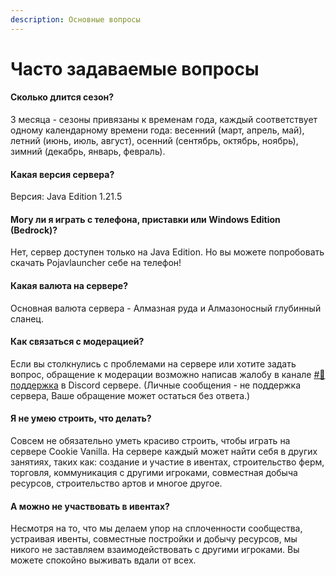 ```yaml
---
description: Основные вопросы
---
```


# Часто задаваемые вопросы

#### Сколько длится сезон? <a href="#duration" id="duration"></a>

3 месяца - сезоны привязаны к временам года, каждый соответствует одному календарному времени года: весенний (март, апрель, май), летний (июнь, июль, август), осенний (сентябрь, октябрь, ноябрь), зимний (декабрь, январь, февраль).

#### Какая версия сервера? <a href="#server-version" id="server-version"></a>

Версия: Java Edition 1.21.5

#### Могу ли я играть с телефона, приставки или Windows Edition (Bedrock)? <a href="#is-bedrock-available" id="is-bedrock-available"></a>

Нет, сервер доступен только на Java Edition. Но вы можете попробовать скачать Pojavlauncher себе на телефон!

#### Какая валюта на сервере? <a href="#server-currency" id="server-currency"></a>

Основная валюта сервера - Алмазная руда и Алмазоносный глубинный сланец.

#### Как связаться с модерацией? <a href="#moderator-contact" id="moderator-contact"></a>

Если вы столкнулись с проблемами на сервере или хотите задать вопрос, обращение к модерации возможно написав жалобу в канале [#🎫поддержка](https://discord.com/channels/1213833397731074048/1213833398259421274) в Discord сервере. (Личные сообщения - не поддержка сервера, Ваше обращение может остаться без ответа.)

#### Я не умею строить, что делать? <a href="#i-cant-build" id="i-cant-build"></a>

Совсем не обязательно уметь красиво строить, чтобы играть на сервере Cookie Vanilla. На сервере каждый может найти себя в других занятиях, таких как: создание и участие в ивентах, строительство ферм, торговля, коммуникация с другими игроками, совместная добыча ресурсов, строительство артов и многое другое.

#### А можно не участвовать в ивентах? <a href="#no-events" id="no-events"></a>

Несмотря на то, что мы делаем упор на сплоченности сообщества, устраивая ивенты, совместные постройки и добычу ресурсов, мы никого не заставляем взаимодействовать с другими игроками. Вы можете спокойно выживать вдали от всех.